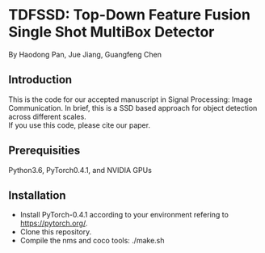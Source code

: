 # TDFSSD: Top-Down Feature Fusion Single Shot MultiBox Detector
By Haodong Pan, Jue Jiang, Guangfeng Chen
## Introduction
This is the code for our accepted manuscript in Signal Processing: Image Communication. In brief, this is a SSD based approach for object detection across different scales.  
If you use this code, please cite our paper.
## Prerequisities
Python3.6, PyTorch0.4.1, and NVIDIA GPUs
## Installation
* Install PyTorch-0.4.1 according to your environment refering to https://pytorch.org/.  
* Clone this repository.  
* Compile the nms and coco tools:
    ./make.sh

